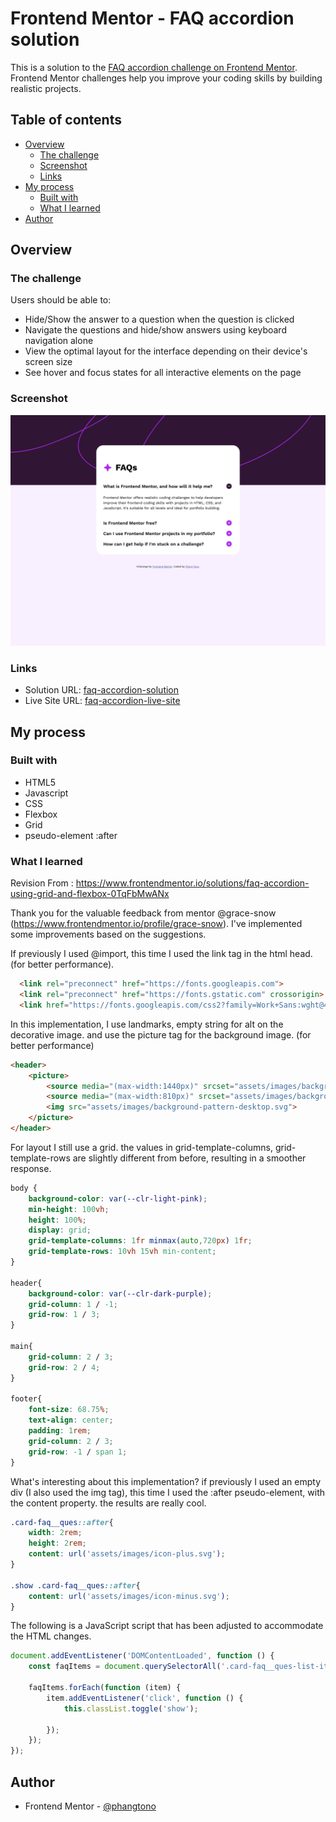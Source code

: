 # Frontend Mentor - FAQ accordion solution

This is a solution to the [FAQ accordion challenge on Frontend Mentor](https://www.frontendmentor.io/challenges/faq-accordion-wyfFdeBwBz). Frontend Mentor challenges help you improve your coding skills by building realistic projects. 

## Table of contents

- [Overview](#overview)
  - [The challenge](#the-challenge)
  - [Screenshot](#screenshot)
  - [Links](#links)
- [My process](#my-process)
  - [Built with](#built-with)
  - [What I learned](#what-i-learned)
- [Author](#author)

## Overview

### The challenge

Users should be able to:

- Hide/Show the answer to a question when the question is clicked
- Navigate the questions and hide/show answers using keyboard navigation alone
- View the optimal layout for the interface depending on their device's screen size
- See hover and focus states for all interactive elements on the page

### Screenshot

![](./screenshot.png)

### Links

- Solution URL: [faq-accordion-solution](https://github.com/phangtono/phangtono-revision-faq-accordion)
- Live Site URL: [faq-accordion-live-site](https://clinquant-monstera-75309e.netlify.app/)

## My process

### Built with

- HTML5
- Javascript
- CSS
- Flexbox
- Grid
- pseudo-element :after

### What I learned

Revision From : https://www.frontendmentor.io/solutions/faq-accordion-using-grid-and-flexbox-0TqFbMwANx

Thank you for the valuable feedback from mentor @grace-snow (https://www.frontendmentor.io/profile/grace-snow). I've implemented some improvements based on the suggestions. 

If previously I used @import, this time I used the link tag in the html head. (for better performance).

```html
  <link rel="preconnect" href="https://fonts.googleapis.com">
  <link rel="preconnect" href="https://fonts.gstatic.com" crossorigin>
  <link href="https://fonts.googleapis.com/css2?family=Work+Sans:wght@400;600;700&display=swap" rel="stylesheet">
```

In this implementation, I use landmarks, empty string for alt on the decorative image. and use the picture tag for the background image. (for better performance)

```html
<header>
    <picture>
        <source media="(max-width:1440px)" srcset="assets/images/background-pattern-desktop.svg">
        <source media="(max-width:810px)" srcset="assets/images/background-pattern-mobile.svg">
        <img src="assets/images/background-pattern-desktop.svg">
    </picture>
</header>
```

For layout I still use a grid. the values in grid-template-columns, grid-template-rows are slightly different from before, resulting in a smoother response.

```css
body {
    background-color: var(--clr-light-pink);
    min-height: 100vh;
    height: 100%;
    display: grid;
    grid-template-columns: 1fr minmax(auto,720px) 1fr;
    grid-template-rows: 10vh 15vh min-content;
}

header{
    background-color: var(--clr-dark-purple);
    grid-column: 1 / -1;
    grid-row: 1 / 3;
}

main{
    grid-column: 2 / 3;
    grid-row: 2 / 4;
}

footer{
    font-size: 68.75%; 
    text-align: center;
    padding: 1rem;
    grid-column: 2 / 3;
    grid-row: -1 / span 1;
}
```

What's interesting about this implementation? if previously I used an empty div (I also used the img tag), this time I used the :after pseudo-element, with the content property. the results are really cool.

```css
.card-faq__ques::after{
    width: 2rem;
    height: 2rem;
    content: url('assets/images/icon-plus.svg');
}

.show .card-faq__ques::after{
    content: url('assets/images/icon-minus.svg');
}
```

The following is a JavaScript script that has been adjusted to accommodate the HTML changes.

```js
document.addEventListener('DOMContentLoaded', function () {
    const faqItems = document.querySelectorAll('.card-faq__ques-list-item');

    faqItems.forEach(function (item) {
        item.addEventListener('click', function () {
            this.classList.toggle('show');

        });
    });
});
```

## Author

- Frontend Mentor - [@phangtono](https://www.frontendmentor.io/profile/phangtono)